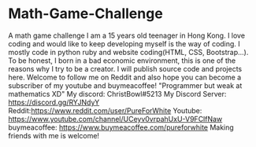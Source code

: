 # Math-Game-Challenge
A math game challenge
I am a 15 years old teenager in Hong Kong. I love coding and would like to keep developing myself is the way of coding. I mostly code in python ruby and website coding(HTML, CSS, Bootstrap...). To be honest, I born in a bad economic environment, this is one of the reasons why I try to be a creator. I will publish source code and projects here. Welcome to follow me on Reddit and also hope you can become a subscriber of my youtube and buymeacoffee!
"Programmer but weak at mathematics XD"
My discord: ChristBowl#5213
My Discord Server: https://discord.gg/RYJNdyY
Reddit:https://www.reddit.com/user/PureForWhite
Youtube: https://www.youtube.com/channel/UCeyv0vrpahUxU-V9FClfNaw
buymeacoffee:  https://www.buymeacoffee.com/pureforwhite
Making friends with me is welcome!
